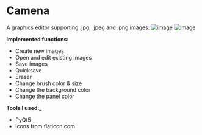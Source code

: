 # Camena

A graphics editor supporting .jpg, .jpeg and .png images.
![image](https://user-images.githubusercontent.com/33037035/164743246-9a35683c-4b13-4b60-a77a-a0e074281e6f.png)
![image](https://user-images.githubusercontent.com/33037035/164743704-f87ed935-4346-437a-9c1d-cedd33014467.png)

__Implemented functions:__
- Create new images
- Open and edit existing images
- Save images
- Quicksave
- Eraser
- Change brush color & size
- Change the background color
- Change the panel color

__Tools I used:___
- PyQt5
- icons from flaticon.com
